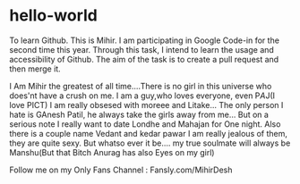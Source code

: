# hello-world
To learn Github.
This is Mihir. I am participating in Google Code-in for the second time this year.
Through this task, I intend to learn the usage and accessibility of Github.
The aim of the task is to create a pull request and then merge it. 


I Am Mihir the greatest of all time....There is no girl in this universe who does'nt have a crush on me.
I am a guy,who loves everyone, even P*A*J(I love PICT)
I am really obsesed with moreee and Litake... The only person I hate is GAnesh Patil, he always take the girls away from me...
But on a serious note I really want to date Londhe and Mahajan for One night.
Also there is a couple name Vedant and kedar pawar I am really jealous of them, they are quite sexy.
But whatso ever it be.... my true soulmate will always be Manshu(But that Bitch Anurag has also Eyes on my girl)

Follow me on my Only Fans Channel : Fansly.com/MihirDesh